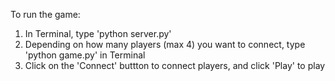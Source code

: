 To run the game:
1. In Terminal, type 'python server.py'
2. Depending on how many players (max 4) you want to connect, type 'python game.py' in Terminal
3. Click on the 'Connect' buttton to connect players, and click 'Play' to play
